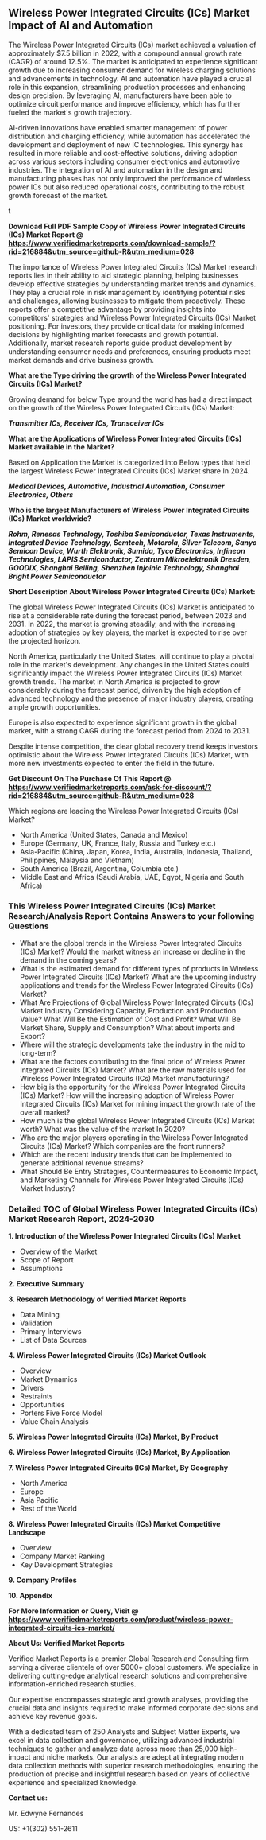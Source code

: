 <h2>Wireless Power Integrated Circuits (ICs) Market Impact of AI and Automation</h2><p>The Wireless Power Integrated Circuits (ICs) market achieved a valuation of approximately $7.5 billion in 2022, with a compound annual growth rate (CAGR) of around 12.5%. The market is anticipated to experience significant growth due to increasing consumer demand for wireless charging solutions and advancements in technology. AI and automation have played a crucial role in this expansion, streamlining production processes and enhancing design precision. By leveraging AI, manufacturers have been able to optimize circuit performance and improve efficiency, which has further fueled the market's growth trajectory.</p><p>AI-driven innovations have enabled smarter management of power distribution and charging efficiency, while automation has accelerated the development and deployment of new IC technologies. This synergy has resulted in more reliable and cost-effective solutions, driving adoption across various sectors including consumer electronics and automotive industries. The integration of AI and automation in the design and manufacturing phases has not only improved the performance of wireless power ICs but also reduced operational costs, contributing to the robust growth forecast of the market.</p>t</p><p id="" class=""><strong>Download Full PDF Sample Copy of Wireless Power Integrated Circuits (ICs) Market Report @ <a href="https://www.verifiedmarketreports.com/download-sample/?rid=216884&utm_source=github-R&utm_medium=028" target="_blank">https://www.verifiedmarketreports.com/download-sample/?rid=216884&utm_source=github-R&utm_medium=028</a></strong></p><p>The importance of&nbsp;Wireless Power Integrated Circuits (ICs) Market research reports lies in their ability to aid strategic planning, helping businesses develop effective strategies by understanding market trends and dynamics. They play a crucial role in risk management by identifying potential risks and challenges, allowing businesses to mitigate them proactively. These reports offer a competitive advantage by providing insights into competitors' strategies and Wireless Power Integrated Circuits (ICs) Market positioning. For investors, they provide critical data for making informed decisions by highlighting market forecasts and growth potential. Additionally, market research reports guide product development by understanding consumer needs and preferences, ensuring products meet market demands and drive business growth.</p><p><strong>What are the&nbsp;Type driving the growth of the Wireless Power Integrated Circuits (ICs) Market?</strong></p><p id="" class="">Growing demand for below Type around the world has had a direct impact on the growth of the Wireless Power Integrated Circuits (ICs) Market:</p><em><strong>Transmitter ICs, Receiver ICs, Transceiver ICs</strong></em></p><strong>What are the&nbsp;Applications&nbsp;of Wireless Power Integrated Circuits (ICs) Market available in the Market?</strong></p><p id="" class="">Based on Application the Market is categorized into Below types that held the largest Wireless Power Integrated Circuits (ICs) Market share In 2024.</p><em><strong>Medical Devices, Automotive, Industrial Automation, Consumer Electronics, Others</strong></em></p><strong>Who is the largest Manufacturers of Wireless Power Integrated Circuits (ICs) Market worldwide?</strong></p><p><em><strong>Rohm, Renesas Technology, Toshiba Semiconductor, Texas Instruments, Integrated Device Technology, Semtech, Motorola, Silver Telecom, Sanyo Semicon Device, Wurth Elektronik, Sumida, Tyco Electronics, Infineon Technologies, LAPIS Semiconductor, Zentrum Mikroelektronik Dresden, GOODIX, Shanghai Belling, Shenzhen Injoinic Technology, Shanghai Bright Power Semiconductor</strong></em></p><p id="" class=""><strong>Short Description About Wireless Power Integrated Circuits (ICs) Market:</strong></p><p>The global Wireless Power Integrated Circuits (ICs) Market is anticipated to rise at a considerable rate during the forecast period, between 2023 and 2031. In 2022, the market is growing steadily, and with the increasing adoption of strategies by key players, the market is expected to rise over the projected horizon.</p><p>North America, particularly the United States, will continue to play a pivotal role in the market's development. Any changes in the United States could significantly impact the Wireless Power Integrated Circuits (ICs) Market growth trends. The market in North America is projected to grow considerably during the forecast period, driven by the high adoption of advanced technology and the presence of major industry players, creating ample growth opportunities.</p><p>Europe is also expected to experience significant growth in the global market, with a strong CAGR during the forecast period from 2024 to 2031.</p><p>Despite intense competition, the clear global recovery trend keeps investors optimistic about the Wireless Power Integrated Circuits (ICs) Market, with more new investments expected to enter the field in the future.</p><p id="" class=""><strong>Get Discount On The Purchase Of This Report @ <a href="https://www.verifiedmarketreports.com/ask-for-discount/?rid=216884&utm_source=github-R&utm_medium=028" target="_blank">https://www.verifiedmarketreports.com/ask-for-discount/?rid=216884&utm_source=github-R&utm_medium=028</a></strong></p>Which regions are leading the Wireless Power Integrated Circuits (ICs) Market?</p><ul><li>North America (United States, Canada and Mexico)</li><li>Europe (Germany, UK, France, Italy, Russia and Turkey etc.)</li><li>Asia-Pacific (China, Japan, Korea, India, Australia, Indonesia, Thailand, Philippines, Malaysia and Vietnam)</li><li>South America (Brazil, Argentina, Columbia etc.)</li><li>Middle East and Africa (Saudi Arabia, UAE, Egypt, Nigeria and South Africa)</li></ul><h3 id="" class="">This Wireless Power Integrated Circuits (ICs) Market Research/Analysis Report Contains Answers to your following Questions</h3><ul><li>What are the global trends in the Wireless Power Integrated Circuits (ICs) Market? Would the market witness an increase or decline in the demand in the coming years?</li><li>What is the estimated demand for different types of products in Wireless Power Integrated Circuits (ICs) Market? What are the upcoming industry applications and trends for the Wireless Power Integrated Circuits (ICs) Market?</li><li>What Are Projections of Global Wireless Power Integrated Circuits (ICs) Market Industry Considering Capacity, Production and Production Value? What Will Be the Estimation of Cost and Profit? What Will Be Market Share, Supply and Consumption? What about imports and Export?</li><li>Where will the strategic developments take the industry in the mid to long-term?</li><li>What are the factors contributing to the final price of Wireless Power Integrated Circuits (ICs) Market? What are the raw materials used for Wireless Power Integrated Circuits (ICs) Market manufacturing?</li><li>How big is the opportunity for the Wireless Power Integrated Circuits (ICs) Market? How will the increasing adoption of Wireless Power Integrated Circuits (ICs) Market for mining impact the growth rate of the overall market?</li><li>How much is the global Wireless Power Integrated Circuits (ICs) Market worth? What was the value of the market In 2020?</li><li>Who are the major players operating in the Wireless Power Integrated Circuits (ICs) Market? Which companies are the front runners?</li><li>Which are the recent industry trends that can be implemented to generate additional revenue streams?</li><li>What Should Be Entry Strategies, Countermeasures to Economic Impact, and Marketing Channels for Wireless Power Integrated Circuits (ICs) Market Industry?</li></ul><h3 id="" class="">Detailed TOC of Global Wireless Power Integrated Circuits (ICs) Market Research Report, 2024-2030</h3><p id="" class=""><strong>1. Introduction of the Wireless Power Integrated Circuits (ICs) Market</strong></p><ul><li>Overview of the Market</li><li>Scope of Report</li><li>Assumptions</li></ul><p id="" class=""><strong>2. Executive Summary</strong></p><p id="" class=""><strong>3. Research Methodology of Verified Market Reports</strong></p><ul><li>Data Mining</li><li>Validation</li><li>Primary Interviews</li><li>List of Data Sources</li></ul><p id="" class=""><strong>4. Wireless Power Integrated Circuits (ICs) Market Outlook</strong></p><ul><li>Overview</li><li>Market Dynamics</li><li>Drivers</li><li>Restraints</li><li>Opportunities</li><li>Porters Five Force Model</li><li>Value Chain Analysis</li></ul><p id="" class=""><strong>5. Wireless Power Integrated Circuits (ICs) Market, By Product</strong></p><p id="" class=""><strong>6. Wireless Power Integrated Circuits (ICs) Market, By Application</strong></p><p id="" class=""><strong>7. Wireless Power Integrated Circuits (ICs) Market, By Geography</strong></p><ul><li>North America</li><li>Europe</li><li>Asia Pacific</li><li>Rest of the World</li></ul><p id="" class=""><strong>8. Wireless Power Integrated Circuits (ICs) Market Competitive Landscape</strong></p><ul><li>Overview</li><li>Company Market Ranking</li><li>Key Development Strategies</li></ul><p id="" class=""><strong>9. Company Profiles</strong></p><p id="" class=""><strong>10. Appendix</strong></p><p id="" class=""><strong>For More Information or Query, Visit @ <a href="https://www.verifiedmarketreports.com/product/wireless-power-integrated-circuits-ics-market/" target="_blank">https://www.verifiedmarketreports.com/product/wireless-power-integrated-circuits-ics-market/</a></strong></p><p id="" class=""><strong>About Us: Verified Market Reports</strong></p><p id="" class="">Verified Market Reports is a premier Global Research and Consulting firm serving a diverse clientele of over 5000+ global customers. We specialize in delivering cutting-edge analytical research solutions and comprehensive information-enriched research studies.</p><p id="" class="">Our expertise encompasses strategic and growth analyses, providing the crucial data and insights required to make informed corporate decisions and achieve key revenue goals.</p><p id="" class="">With a dedicated team of 250 Analysts and Subject Matter Experts, we excel in data collection and governance, utilizing advanced industrial techniques to gather and analyze data across more than 25,000 high-impact and niche markets. Our analysts are adept at integrating modern data collection methods with superior research methodologies, ensuring the production of precise and insightful research based on years of collective experience and specialized knowledge.</p><p id="" class=""><strong>Contact us:</strong></p><p id="" class="">Mr. Edwyne Fernandes</p><p id="" class="">US: +1(302) 551-2611</p>